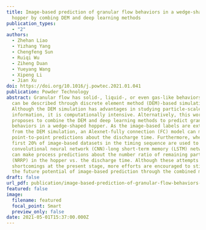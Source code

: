 ```yaml
---
title: Image-based prediction of granular flow behaviors in a wedge-shaped
  hopper by combing DEM and deep learning methods
publication_types:
  - "2"
authors:
  - Zhehan Liao
  - Yizhang Yang
  - Chengfeng Sun
  - Ruiqi Wu
  - Ziheng Duan
  - Yueyang Wang
  - Xipeng Li
  - Jian Xu
doi: https://doi.org/10.1016/j.powtec.2021.01.041
publication: Powder Technology
abstract: Granular flow has solid-, liquid-, or even gas-like behaviors, which
  can be described through discrete element method (DEM)-based simulations.
  Although the DEM simulation has advantages in studying particle-scale
  information, it is computationally intensive. Alternatively, this work
  proposes to combine the DEM and deep learning methods to predict granular flow
  behaviors in a wedge-shaped hopper. As the image-based labels are extracted
  from the DEM simulation, an Alexnet-fully connection (FC) model can make
  point-to-point predictions about the discharge time. Furthermore, when the
  first 20% of image-based datasets in the timing sequence are used to train a
  convolutional neural network (CNN)-long short-term memory (LSTM) network, it
  can make process predictions about the number ratio of remaining particles
  (NRRP) in the hopper vs. the discharge time. Although these attempts have some
  shortcomings at the present stage, more efforts are encouraged to stimulate
  the future potential of image-based prediction through the combined methods.
draft: false
url_pdf: publication/image-based-prediction-of-granular-flow-behaviors-in-a-wedge-shaped-hopper-by-combing-dem-and-deep-learning-methods/1-s2.0-S0032591021000577-main.pdf
featured: false
image:
  filename: featured
  focal_point: Smart
  preview_only: false
date: 2021-05-01T15:37:00.000Z
---
```

